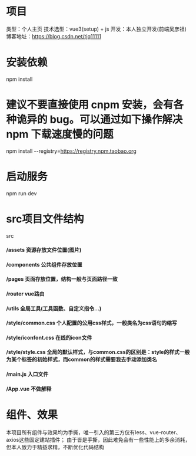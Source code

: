 # 项目
类型：个人主页
技术选型：vue3(setup) + js
开发：本人独立开发(前端吴彦祖)
博客地址：https://blog.csdn.net/tjq11111

# 安装依赖
npm install

# 建议不要直接使用 cnpm 安装，会有各种诡异的 bug。可以通过如下操作解决 npm 下载速度慢的问题
npm install --registry=https://registry.npm.taobao.org

# 启动服务
npm run dev

# src项目文件结构
src
#### /assets         资源存放文件位置(图片)
#### /components     公共组件存放位置
#### /pages          页面存放位置，结构一般与页面路径一致
#### /router         vue路由
#### /utils          全局工具(工具函数、自定义指令...)
#### /style/common.css     个人配置的公用css样式，一般类名为css语句的缩写
#### /style/iconfont.css   在线的icon文件
#### /style/style.css      全局的默认样式，与common.css的区别是：style的样式一般为某个标签的初始样式，而common的样式需要我去手动添加类名
#### /main.js        入口文件
#### /App.vue        不做解释


# 组件、效果
本项目所有组件与效果均为手撕，唯一引入的第三方仅有less、vue-router、axios这些固定建站插件；
由于皆是手撕，因此难免会有一些性能上的多余消耗，但本人致力于精益求精，不断优化代码结构



